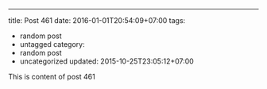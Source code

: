 ---
title: Post 461
date: 2016-01-01T20:54:09+07:00
tags:
  - random post
  - untagged
category:
  - random post
  - uncategorized
updated: 2015-10-25T23:05:12+07:00

This is content of post 461